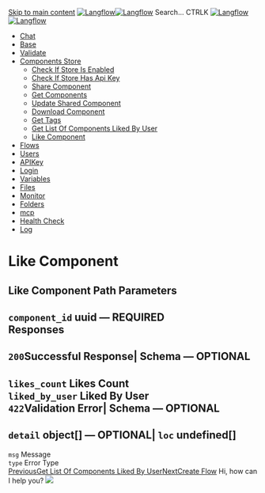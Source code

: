 [Skip to main content](https://docs.langflow.org/api/<#__docusaurus_skipToContent_fallback>)
[![Langflow](https://docs.langflow.org/img/langflow-logo-black.svg)![Langflow](https://docs.langflow.org/img/langflow-logo-white.svg)](https://docs.langflow.org/api/</>)
[](https://docs.langflow.org/api/<https:/github.com/langflow-ai/langflow>)[](https://docs.langflow.org/api/<https:/twitter.com/langflow_ai>)[](https://docs.langflow.org/api/<https:/discord.gg/EqksyE2EX9>)
Search...
CTRLK
[![Langflow](https://docs.langflow.org/img/langflow-logo-black.svg)![Langflow](https://docs.langflow.org/img/langflow-logo-white.svg)](https://docs.langflow.org/api/</>)
  * [Chat](https://docs.langflow.org/api/</api/retrieve-vertices-order>)
  * [Base](https://docs.langflow.org/api/</api/get-all>)
  * [Validate](https://docs.langflow.org/api/</api/post-validate-code>)
  * [Components Store](https://docs.langflow.org/api/</api/check-if-store-is-enabled>)
    * [Check If Store Is Enabled](https://docs.langflow.org/api/</api/check-if-store-is-enabled>)
    * [Check If Store Has Api Key](https://docs.langflow.org/api/</api/check-if-store-has-api-key>)
    * [Share Component](https://docs.langflow.org/api/</api/share-component>)
    * [Get Components](https://docs.langflow.org/api/</api/get-components>)
    * [Update Shared Component](https://docs.langflow.org/api/</api/update-shared-component>)
    * [Download Component](https://docs.langflow.org/api/</api/download-component>)
    * [Get Tags](https://docs.langflow.org/api/</api/get-tags>)
    * [Get List Of Components Liked By User](https://docs.langflow.org/api/</api/get-list-of-components-liked-by-user>)
    * [Like Component](https://docs.langflow.org/api/</api/like-component>)
  * [Flows](https://docs.langflow.org/api/</api/create-flow>)
  * [Users](https://docs.langflow.org/api/</api/add-user>)
  * [APIKey](https://docs.langflow.org/api/</api/get-api-keys-route>)
  * [Login](https://docs.langflow.org/api/</api/login-to-get-access-token>)
  * [Variables](https://docs.langflow.org/api/</api/read-variables>)
  * [Files](https://docs.langflow.org/api/</api/upload-file-1>)
  * [Monitor](https://docs.langflow.org/api/</api/get-vertex-builds>)
  * [Folders](https://docs.langflow.org/api/</api/read-folders>)
  * [mcp](https://docs.langflow.org/api/</api/handle-sse>)
  * [Health Check](https://docs.langflow.org/api/</api/health>)
  * [Log](https://docs.langflow.org/api/</api/stream-logs>)


# Like Component
Like Component
Path Parameters  
---  
`component_id` uuid — **REQUIRED**  
Responses  
---  
`200`Successful Response| Schema  — **OPTIONAL**  
---  
`likes_count` Likes Count  
`liked_by_user` Liked By User  
`422`Validation Error| Schema  — **OPTIONAL**  
---  
`detail` object[] — **OPTIONAL**| `loc` undefined[]  
---  
`msg` Message  
`type` Error Type  
[PreviousGet List Of Components Liked By User](https://docs.langflow.org/api/</api/get-list-of-components-liked-by-user>)[NextCreate Flow](https://docs.langflow.org/api/</api/create-flow>)
Hi, how can I help you?
![](https://docs.langflow.org/img/langflow-icon-black-transparent.svg)
